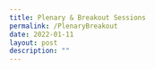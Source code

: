 ```yaml
---
title: Plenary & Breakout Sessions
permalink: /PlenaryBreakout
date: 2022-01-11
layout: post
description: ""
---
```

